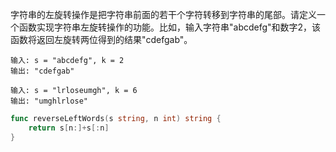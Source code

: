 字符串的左旋转操作是把字符串前面的若干个字符转移到字符串的尾部。请定义一个函数实现字符串左旋转操作的功能。比如，输入字符串"abcdefg"和数字2，该函数将返回左旋转两位得到的结果"cdefgab"。

```
输入: s = "abcdefg", k = 2
输出: "cdefgab"
```

```
输入: s = "lrloseumgh", k = 6
输出: "umghlrlose"
```

```go
func reverseLeftWords(s string, n int) string {
    return s[n:]+s[:n]
}
```

